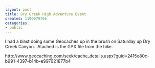 ```yaml
---
layout: post
title: Dry Creek High Adventure Event
created: 1190079766
categories:
- public
---
```

<p>I had a blast doing some Geocaches up in the brush on Saturday up Dry Creek Canyon.&nbsp; Atached is the GPX file from the hike.</p>
<p>http://www.geocaching.com/seek/cache_details.aspx?guid=2415e80c-b991-4397-b14b-e997621877b4</p>
